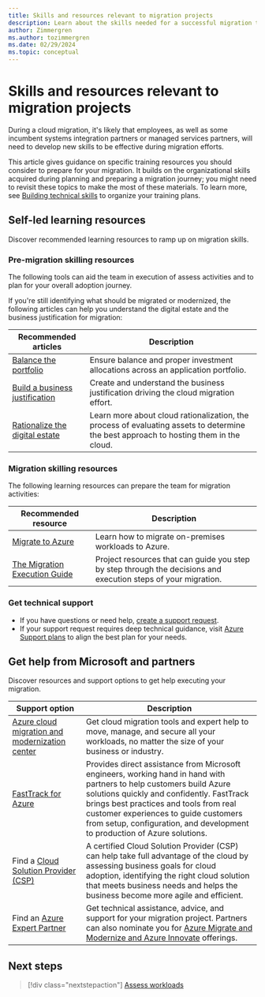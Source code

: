 ```yaml
---
title: Skills and resources relevant to migration projects
description: Learn about the skills needed for a successful migration to Azure with the Cloud Adoption Framework.
author: Zimmergren
ms.author: tozimmergren
ms.date: 02/29/2024
ms.topic: conceptual
---
```


# Skills and resources relevant to migration projects

During a cloud migration, it's likely that employees, as well as some incumbent systems integration partners or managed services partners, will need to develop new skills to be effective during migration efforts.

This article gives guidance on specific training resources you should consider to prepare for your migration. It builds on the organizational skills acquired during planning and preparing a migration journey; you might need to revisit these topics to make the most of these materials. To learn more, see [Building technical skills](/azure/cloud-adoption-framework/organize/suggested-skills) to organize your training plans.

## Self-led learning resources

Discover recommended learning resources to ramp up on migration skills.

### Pre-migration skilling resources

The following tools can aid the team in execution of assess activities and to plan for your overall adoption journey.

If you're still identifying what should be migrated or modernized, the following articles can help you understand the digital estate and the business justification for migration:

|Recommended articles|Description|
|---|---|
|[Balance the portfolio](../../strategy/balance-the-portfolio.md)|Ensure balance and proper investment allocations across an application portfolio.|
|[Build a business justification](../../strategy/cloud-migration-business-case.md)|Create and understand the business justification driving the cloud migration effort.|
|[Rationalize the digital estate](../../digital-estate/rationalize.md)|Learn more about cloud rationalization, the process of evaluating assets to determine the best approach to hosting them in the cloud.|

### Migration skilling resources

The following learning resources can prepare the team for migration activities:

|Recommended resource|Description|
|---|---|
|[Migrate to Azure](/azure/site-recovery/migrate-tutorial-on-premises-azure)|Learn how to migrate on-premises workloads to Azure.|
|[The Migration Execution Guide](https://github.com/Azure/migration)|Project resources that can guide you step by step through the decisions and execution steps of your migration.|

### Get technical support

- If you have questions or need help, [create a support request](https://portal.azure.com/#blade/Microsoft_Azure_Support/HelpAndSupportBlade/newsupportrequest).
- If your support request requires deep technical guidance, visit [Azure Support plans](https://azure.microsoft.com/support/plans/) to align the best plan for your needs.

## Get help from Microsoft and partners

Discover resources and support options to get help executing your migration.

|Support option|Description|
|---|---|
|[Azure cloud migration and modernization center](https://azure.microsoft.com/solutions/migration/)|Get cloud migration tools and expert help to move, manage, and secure all your workloads, no matter the size of your business or industry.|
|[FastTrack for Azure](https://azure.microsoft.com/pricing/offers/azure-fasttrack/)|Provides direct assistance from Microsoft engineers, working hand in hand with partners to help customers build Azure solutions quickly and confidently. FastTrack brings best practices and tools from real customer experiences to guide customers from setup, configuration, and development to production of Azure solutions.|
|Find a [Cloud Solution Provider (CSP)](https://partner.microsoft.com/partnership/find-a-partner)|A certified Cloud Solution Provider (CSP) can help take full advantage of the cloud by assessing business goals for cloud adoption, identifying the right cloud solution that meets business needs and helps the business become more agile and efficient.|
|Find an [Azure Expert Partner](https://azure.microsoft.com/partners/)|Get technical assistance, advice, and support for your migration project. Partners can also nominate you for [Azure Migrate and Modernize and Azure Innovate](https://partner.microsoft.com/partnership/azure-offerings) offerings.|

## Next steps

> [!div class="nextstepaction"]
> [Assess workloads](../assess/index.md)

